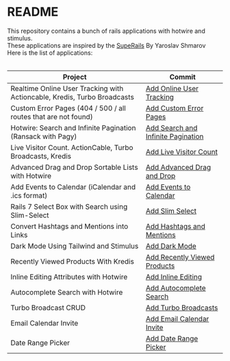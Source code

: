 # README

This repository contains a bunch of rails applications with hotwire and stimulus. <br/>
These applications are inspired by the [SupeRails](https://www.youtube.com/@SupeRails) By Yaroslav Shmarov <br/>
Here is the list of applications: <br/> <br/>

| Project                                                                  | Commit                                                                                                                      |
|--------------------------------------------------------------------------|-----------------------------------------------------------------------------------------------------------------------------|
| Realtime Online User Tracking with Actioncable, Kredis, Turbo Broadcasts | [Add Online User Tracking](https://github.com/sabricakir/rails_turbo_apps/commit/cc9db407c42a890515155fe70f1cb5d7da9b2a64) |
| Custom Error Pages (404 / 500 / all routes that are not found)           | [Add Custom Error Pages](https://github.com/sabricakir/rails_turbo_apps/commit/bf18f14625c92122da825beb21dd61d0b468626f) |
| Hotwire: Search and Infinite Pagination (Ransack with Pagy)              | [Add Search and Infinite Pagination](https://github.com/sabricakir/rails_turbo_apps/commit/97fdcb4bb5ec117ca474d23e2818f426c4e5b139) |
| Live Visitor Count. ActionCable, Turbo Broadcasts, Kredis                | [Add Live Visitor Count](https://github.com/sabricakir/rails_turbo_apps/commit/cb7bce3d9309c164525c9323dee4b63dcc43feaa) |
| Advanced Drag and Drop Sortable Lists with Hotwire                       | [Add Advanced Drag and Drop](https://github.com/sabricakir/rails_turbo_apps/commit/43e280ae444e862173c291e6154c6e357c1001e4) |
| Add Events to Calendar (iCalendar and .ics format)                       | [Add Events to Calendar](https://github.com/sabricakir/rails_turbo_apps/commit/4e9e1de92bbf924fe98813f5d7bcb8b4d51f7d6f)    |
| Rails 7 Select Box with Search using Slim-Select                         | [Add Slim Select](https://github.com/sabricakir/rails_turbo_apps/commit/cc3ef5a3defbc85d4aa15a155824058cd0834062) |
| Convert Hashtags and Mentions into Links                                 | [Add Hashtags and Mentions](https://github.com/sabricakir/rails_turbo_apps/commit/910cfb3e4b089c215e73ac157e922bab4a07f396) |
| Dark Mode Using Tailwind and Stimulus                                    | [Add Dark Mode](https://github.com/sabricakir/rails_turbo_apps/commit/3d1fa13e030e4b8d0de5d990ccc26bbadb10e285) |
| Recently Viewed Products With Kredis                                     | [Add Recently Viewed Products](https://github.com/sabricakir/rails_turbo_apps/commit/cd88b81a9f7594857b0ec6886fac498a1037f0f2) |
| Inline Editing Attributes with Hotwire                                   | [Add Inline Editing](https://github.com/sabricakir/rails_turbo_apps/commit/002d0bf2e1ef7234db4eac197085ebf469a15f51) |
| Autocomplete Search with Hotwire                                         | [Add Autocomplete Search](https://github.com/sabricakir/rails_turbo_apps/pull/17/commits/ed25727bed5d220f827b7d2dc9d7a5581385a66c) |
| Turbo Broadcast CRUD                                                     | [Add Turbo Broadcasts](https://github.com/sabricakir/rails_turbo_apps/commit/28a4359e8d756599a589dd0aff6fdf6b9b44fe9e)      |
| Email Calendar Invite                                                    | [Add Email Calendar Invite](https://github.com/sabricakir/rails_turbo_apps/commit/1425160be67c2afac00977772aa1e6530b1fa7ec) |
| Date Range Picker                                                        | [Add Date Range Picker](https://github.com/sabricakir/rails_turbo_apps/commit/2ffb8a2d23d18858fe0ec7a73b93f8c8798ae713) |


